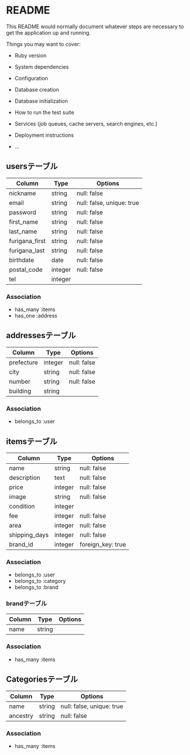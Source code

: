 # README

This README would normally document whatever steps are necessary to get the
application up and running.

Things you may want to cover:

* Ruby version

* System dependencies

* Configuration

* Database creation

* Database initialization

* How to run the test suite

* Services (job queues, cache servers, search engines, etc.)

* Deployment instructions

* ...

## usersテーブル
|Column|Type|Options|
|------|----|-------|
|nickname|string|null: false|
|email|string|null: false, unique: true|
|password|string|null: false|
|first_name|string|null: false|
|last_name|string|null: false|
|furigana_first|string|null: false|
|furigana_last|string|null: false|
|birthdate|date|null: false|
|postal_code|integer|null: false|
|tel|integer|

### Association
- has_many :items
- has_one :address


## addressesテーブル
|Column|Type|Options|
|------|----|-------|
|prefecture|integer|null: false|
|city|string|null: false|
|number|string|null: false|
|building|string|

### Association
- belongs_to :user

## itemsテーブル
|Column|Type|Options|
|------|----|-------|
|name|string|null: false|
|description|text|null: false|
|price|integer|null: false|
|image|string|null: false|
|condition|integer|
|fee|integer|null: false|
|area|integer|null: false|
|shipping_days|integer|null: false|
|brand_id|integer|foreign_key: true|

### Association
- belongs_to :user
- belongs_to :category
- belongs_to :brand


### brandテーブル
|Column|Type|Options|
|------|----|-------|
|name|string|

### Association
- has_many :items


## Categoriesテーブル
|Column|Type|Options|
|------|----|-------|
|name|string|null: false, unique: true|
|ancestry|string|null: false|

### Association
- has_many :items
